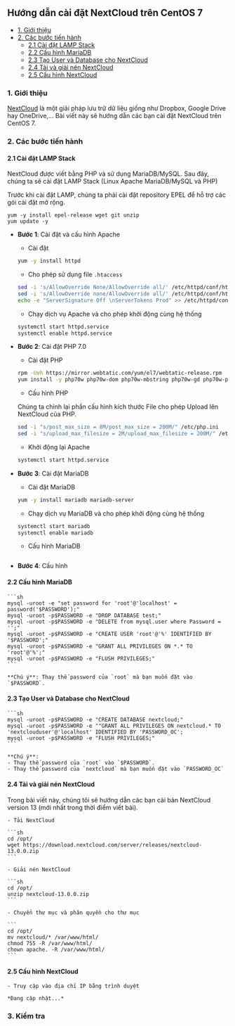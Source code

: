 ## Hướng dẫn cài đặt NextCloud trên CentOS 7

- [1. Giới thiệu](#1)
- [2. Các bước tiến hành](#2)
	- [2.1 Cài đặt LAMP Stack](#21)
	- [2.2 Cấu hình MariaDB](#22)
	- [2.3 Tạo User và Database cho NextCloud](#23)
	- [2.4 Tải và giải nén NextCloud](#24)
	- [2.5 Cấu hình NextCloud](#25)
	
<a name="1" />
	
### 1. Giới thiệu

[NextCloud](https://nextcloud.com) là một giải pháp lưu trữ dữ liệu giống như Dropbox, Google Drive hay OneDrive,... Bài viết này sẽ hướng dẫn các bạn cài đặt NextCloud trên CentOS 7.

<a name="2" />

### 2. Các bước tiến hành

<a name="21" />

#### 2.1 Cài đặt LAMP Stack

NextCloud được viết bằng PHP và sử dụng MariaDB/MySQL. Sau đây, chúng ta sẽ cài đặt LAMP Stack (Linux Apache MariaDB/MySQL và PHP)

Trước khi cài đặt LAMP, chúng ta phải cài đặt repository EPEL để hỗ trợ các gói cài đặt mở rộng.

```
yum -y install epel-release wget git unzip
yum update -y
```

- **Bước 1**: Cài đặt và cấu hình Apache

	- Cài đặt

	```sh
	yum -y install httpd
	```

	- Cho phép sử dụng file `.htaccess`

	```sh
	sed -i 's/AllowOverride None/AllowOverride all/' /etc/httpd/conf/httpd.conf
	sed -i 's/AllowOverride none/AllowOverride all/' /etc/httpd/conf/httpd.conf	
	echo -e "ServerSignature Off \nServerTokens Prod" >> /etc/httpd/conf/httpd.conf
	```
	
	- Chạy dịch vụ Apache và cho phép khởi động cùng hệ thống

	```sh
	systemctl start httpd.service
	systemctl enable httpd.service
	```

- **Bước 2**: Cài đặt PHP 7.0

	- Cài đặt PHP
	
	```sh
	rpm -Uvh https://mirror.webtatic.com/yum/el7/webtatic-release.rpm
	yum install -y php70w php70w-dom php70w-mbstring php70w-gd php70w-pdo php70w-json php70w-xml php70w-zip php70w-curl php70w-mcrypt php70w-pear setroubleshoot-server bzip2 php70w-mysql
	```
	
	- Cấu hình PHP
	
	Chúng ta chỉnh lại phần cấu hình kích thước File cho phép Upload lên NextCloud của PHP.
	
	```sh
	sed -i "s/post_max_size = 8M/post_max_size = 200M/" /etc/php.ini
	sed -i "s/upload_max_filesize = 2M/upload_max_filesize = 200M/" /etc/php.ini
	```
	
	- Khởi động lại Apache
	
	```sh
	systemctl start httpd.service
	```

- **Bước 3**: Cài đặt MariaDB

	- Cài đặt MariaDB
	
	```sh
	yum -y install mariadb mariadb-server
	```
	
	- Chạy dịch vụ MariaDB và cho phép khởi động cùng hệ thống
	
	```sh
	systemctl start mariadb
	systemctl enable mariadb
	```

	- Cấu hình MariaDB
	
	```
	
	```
- **Bước 4**: Cấu hình

<a name="22" />

#### 2.2 Cấu hình MariaDB

	```sh
	mysql -uroot -e "set password for 'root'@'localhost' = password('$PASSWORD');"
	mysql -uroot -p$PASSWORD -e "DROP DATABASE test;"
	mysql -uroot -p$PASSWORD -e "DELETE from mysql.user where Password = '';"
	mysql -uroot -p$PASSWORD -e "CREATE USER 'root'@'%' IDENTIFIED BY '$PASSWORD';"
	mysql -uroot -p$PASSWORD -e "GRANT ALL PRIVILEGES ON *.* TO 'root'@'%';"
	mysql -uroot -p$PASSWORD -e "FLUSH PRIVILEGES;"
	```

	**Chú ý**: Thay thế password của `root` mà bạn muốn đặt vào `$PASSWORD`.

<a name="23" />

#### 2.3 Tạo User và Database cho NextCloud

	```sh
	mysql -uroot -p$PASSWORD -e "CREATE DATABASE nextcloud;"
	mysql -uroot -p$PASSWORD -e ""GRANT ALL PRIVILEGES ON nextcloud.* TO 'nextclouduser'@'localhost' IDENTIFIED BY 'PASSWORD_OC';
	mysql -uroot -p$PASSWORD -e "FLUSH PRIVILEGES;"
	```

	**Chú ý**: 
	- Thay thế password của `root` vào `$PASSWORD`.
	- Thay thế password của `nextcloud` mà bạn muốn đặt vào `PASSWORD_OC`
	
<a name="24" />

#### 2.4 Tải và giải nén NextCloud

Trong bài viết này, chúng tôi sẽ hướng dẫn các bạn cài bản NextCloud version 13 (mới nhất trong thời điểm viết bài).

	- Tải NextCloud
	
	```sh
	cd /opt/
	wget https://download.nextcloud.com/server/releases/nextcloud-13.0.0.zip
	```

	- Giải nén NextCloud
	
	```sh
	cd /opt/
	unzip nextcloud-13.0.0.zip
	```
	
	- Chuyển thư mục và phân quyền cho thư mục
	
	```
	cd /opt/
	mv nextcloud/* /var/www/html/
	chmod 755 -R /var/www/html/
	chown apache. -R /var/www/html/
	```
			
<a name="25" />

#### 2.5 Cấu hình NextCloud

	- Truy cập vào địa chỉ IP bằng trình duyệt
	
	*Đang cập nhật...*

<a name="3" />

### 3. Kiểm tra

